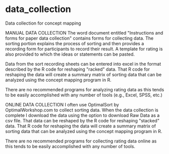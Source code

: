 # data_collection
Data collection for concept mapping

MANUAL DATA COLLECTION
The word document entitled "Instructions and forms for paper data collection" contains forms for collecting data.  The sorting portion explains the process of sorting and then provides a recording form for participants to record their result.  A template for rating is also provided to which the ideas or statements can be pasted.  

Data from the sort recording sheets can be entered into excel in the format described by the R code for reshaping "racked" data.  That R code for reshaping the data will create a summary matrix of sorting data that can be analyzed using the concept mapping program in R.

There are no recommended programs for analyzing rating data as this tends to be easily accomplished with any number of tools (e.g., Excel, SPSS, etc.)

ONLINE DATA COLLECTION
I often use OptimalSort by OptimalWorkshop.com to collect sorting data.  When the data collection is complete I download the data using the option to download Raw Data as a csv file.  That data can be reshaped by the R code for reshaping "stacked" data.  That R code for reshaping the data will create a summary matrix of sorting data that can be analyzed using the concept mapping program in R.

There are no recommended programs for collecting rating data online as this tends to be easily accomplished with any number of tools.  

